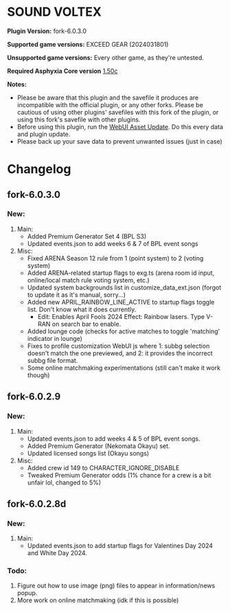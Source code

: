 # SOUND VOLTEX

**Plugin Version:** fork-6.0.3.0

**Supported game versions:** EXCEED GEAR (2024031801)

**Unsupported game versions:** Every other game, as they're untested.

**Required Asphyxia Core version** [1.50c](https://github.com/asphyxia-core/asphyxia-core.github.io/releases/tag/v1.50)

**Notes:**
- Please be aware that this plugin and the savefile it produces are incompatible with the official plugin, or any other forks. Please be cautious of using other plugins' savefiles with this fork of the plugin, or using this fork's savefile with other plugins.
- Before using this plugin, run the [WebUI Asset Update](/plugin/sdvx@asphyxia/update%20webui%20assets). Do this every data and plugin update.
- Please back up your save data to prevent unwanted issues (just in case)


Changelog
===========
## fork-6.0.3.0

### New:

1. Main:
	- Added Premium Generator Set 4 (BPL S3)
	- Updated events.json to add weeks 6 & 7 of BPL event songs
2. Misc:
	- Fixed ARENA Season 12 rule from 1 (point system) to 2 (voting system)
	- Added ARENA-related startup flags to exg.ts (arena room id input, online/local match rule voting system, etc.)
	- Updated system backgrounds list in customize\_data\_ext.json (forgot to update it as it's manual, sorry...)
	- Added new APRIL\_RAINBOW\_LINE\_ACTIVE to startup flags toggle list. Don't know what it does currently.
		- Edit: Enables April Fools 2024 Effect: Rainbow lasers. Type V-RAN on search bar to enable.
	- Added lounge code (checks for active matches to toggle 'matching' indicator in lounge)
	- Fixes to profile customization WebUI js where 1: subbg selection doesn't match the one previewed, and 2: it provides the incorrect subbg file format. 
	- Some online matchmaking experimentations (still can't make it work though)


## fork-6.0.2.9

### New:

1. Main:
	- Updated events.json to add weeks 4 & 5 of BPL event songs.
	- Added Premium Generator (Nekomata Okayu) set.
	- Updated licensed songs list (Okayu songs)
2. Misc:
	- Added crew id 149 to CHARACTER\_IGNORE\_DISABLE
	- Tweaked Premium Generator odds (1% chance for a crew is a bit unfair lol, changed to 5%)


## fork-6.0.2.8d

### New:

1. Main:
	- Updated events.json to add startup flags for Valentines Day 2024 and White Day 2024.


### Todo:

1. Figure out how to use image (png) files to appear in information/news popup.
2. More work on online matchmaking (idk if this is possible)
